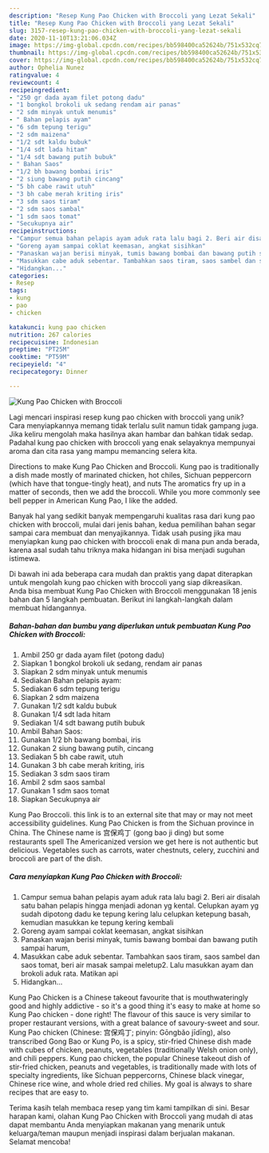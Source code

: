 ```yaml
---
description: "Resep Kung Pao Chicken with Broccoli yang Lezat Sekali"
title: "Resep Kung Pao Chicken with Broccoli yang Lezat Sekali"
slug: 3157-resep-kung-pao-chicken-with-broccoli-yang-lezat-sekali
date: 2020-11-10T13:21:06.034Z
image: https://img-global.cpcdn.com/recipes/bb598400ca52624b/751x532cq70/kung-pao-chicken-with-broccoli-foto-resep-utama.jpg
thumbnail: https://img-global.cpcdn.com/recipes/bb598400ca52624b/751x532cq70/kung-pao-chicken-with-broccoli-foto-resep-utama.jpg
cover: https://img-global.cpcdn.com/recipes/bb598400ca52624b/751x532cq70/kung-pao-chicken-with-broccoli-foto-resep-utama.jpg
author: Ophelia Nunez
ratingvalue: 4
reviewcount: 4
recipeingredient:
- "250 gr dada ayam filet potong dadu"
- "1 bongkol brokoli uk sedang rendam air panas"
- "2 sdm minyak untuk menumis"
- " Bahan pelapis ayam"
- "6 sdm tepung terigu"
- "2 sdm maizena"
- "1/2 sdt kaldu bubuk"
- "1/4 sdt lada hitam"
- "1/4 sdt bawang putih bubuk"
- " Bahan Saos"
- "1/2 bh bawang bombai iris"
- "2 siung bawang putih cincang"
- "5 bh cabe rawit utuh"
- "3 bh cabe merah kriting iris"
- "3 sdm saos tiram"
- "2 sdm saos sambal"
- "1 sdm saos tomat"
- "Secukupnya air"
recipeinstructions:
- "Campur semua bahan pelapis ayam aduk rata lalu bagi 2. Beri air disalah satu bahan pelapis hingga menjadi adonan yg kental. Celupkan ayam yg sudah dipotong dadu ke tepung kering lalu celupkan ketepung basah, kemudian masukkan ke tepung kering kembali"
- "Goreng ayam sampai coklat keemasan, angkat sisihkan"
- "Panaskan wajan berisi minyak, tumis bawang bombai dan bawang putih sampai harum,"
- "Masukkan cabe aduk sebentar. Tambahkan saos tiram, saos sambel dan saos tomat, beri air masak sampai meletup2. Lalu masukkan ayam dan brokoli aduk rata. Matikan api"
- "Hidangkan..."
categories:
- Resep
tags:
- kung
- pao
- chicken

katakunci: kung pao chicken 
nutrition: 267 calories
recipecuisine: Indonesian
preptime: "PT25M"
cooktime: "PT59M"
recipeyield: "4"
recipecategory: Dinner

---
```



![Kung Pao Chicken with Broccoli](https://img-global.cpcdn.com/recipes/bb598400ca52624b/751x532cq70/kung-pao-chicken-with-broccoli-foto-resep-utama.jpg)

Lagi mencari inspirasi resep kung pao chicken with broccoli yang unik? Cara menyiapkannya memang tidak terlalu sulit namun tidak gampang juga. Jika keliru mengolah maka hasilnya akan hambar dan bahkan tidak sedap. Padahal kung pao chicken with broccoli yang enak selayaknya mempunyai aroma dan cita rasa yang mampu memancing selera kita.

Directions to make Kung Pao Chicken and Broccoli. Kung pao is traditionally a dish made mostly of marinated chicken, hot chiles, Sichuan peppercorn (which have that tongue-tingly heat), and nuts The aromatics fry up in a matter of seconds, then we add the broccoli. While you more commonly see bell pepper in American Kung Pao, I like the added.

Banyak hal yang sedikit banyak mempengaruhi kualitas rasa dari kung pao chicken with broccoli, mulai dari jenis bahan, kedua pemilihan bahan segar sampai cara membuat dan menyajikannya. Tidak usah pusing jika mau menyiapkan kung pao chicken with broccoli enak di mana pun anda berada, karena asal sudah tahu triknya maka hidangan ini bisa menjadi suguhan istimewa.


Di bawah ini ada beberapa cara mudah dan praktis yang dapat diterapkan untuk mengolah kung pao chicken with broccoli yang siap dikreasikan. Anda bisa membuat Kung Pao Chicken with Broccoli menggunakan 18 jenis bahan dan 5 langkah pembuatan. Berikut ini langkah-langkah dalam membuat hidangannya.

<!--inarticleads1-->

##### Bahan-bahan dan bumbu yang diperlukan untuk pembuatan Kung Pao Chicken with Broccoli:

1. Ambil 250 gr dada ayam filet (potong dadu)
1. Siapkan 1 bongkol brokoli uk sedang, rendam air panas
1. Siapkan 2 sdm minyak untuk menumis
1. Sediakan  Bahan pelapis ayam:
1. Sediakan 6 sdm tepung terigu
1. Siapkan 2 sdm maizena
1. Gunakan 1/2 sdt kaldu bubuk
1. Gunakan 1/4 sdt lada hitam
1. Sediakan 1/4 sdt bawang putih bubuk
1. Ambil  Bahan Saos:
1. Gunakan 1/2 bh bawang bombai, iris
1. Gunakan 2 siung bawang putih, cincang
1. Sediakan 5 bh cabe rawit, utuh
1. Gunakan 3 bh cabe merah kriting, iris
1. Sediakan 3 sdm saos tiram
1. Ambil 2 sdm saos sambal
1. Gunakan 1 sdm saos tomat
1. Siapkan Secukupnya air


Kung Pao Broccoli. this link is to an external site that may or may not meet accessibility guidelines. Kung Pao Chicken is from the Sichuan province in China. The Chinese name is 宫保鸡丁 (gong bao ji ding) but some restaurants spell The Americanized version we get here is not authentic but delicious. Vegetables such as carrots, water chestnuts, celery, zucchini and broccoli are part of the dish. 

<!--inarticleads2-->

##### Cara menyiapkan Kung Pao Chicken with Broccoli:

1. Campur semua bahan pelapis ayam aduk rata lalu bagi 2. Beri air disalah satu bahan pelapis hingga menjadi adonan yg kental. Celupkan ayam yg sudah dipotong dadu ke tepung kering lalu celupkan ketepung basah, kemudian masukkan ke tepung kering kembali
1. Goreng ayam sampai coklat keemasan, angkat sisihkan
1. Panaskan wajan berisi minyak, tumis bawang bombai dan bawang putih sampai harum,
1. Masukkan cabe aduk sebentar. Tambahkan saos tiram, saos sambel dan saos tomat, beri air masak sampai meletup2. Lalu masukkan ayam dan brokoli aduk rata. Matikan api
1. Hidangkan...


Kung Pao Chicken is a Chinese takeout favourite that is mouthwateringly good and highly addictive - so it&#39;s a good thing it&#39;s easy to make at home so Kung Pao chicken - done right! The flavour of this sauce is very similar to proper restaurant versions, with a great balance of savoury-sweet and sour. Kung Pao chicken (Chinese: 宫保鸡丁; pinyin: Gōngbǎo jīdīng), also transcribed Gong Bao or Kung Po, is a spicy, stir-fried Chinese dish made with cubes of chicken, peanuts, vegetables (traditionally Welsh onion only), and chili peppers. Kung pao chicken, the popular Chinese takeout dish of stir-fried chicken, peanuts and vegetables, is traditionally made with lots of specialty ingredients, like Sichuan peppercorns, Chinese black vinegar, Chinese rice wine, and whole dried red chilies. My goal is always to share recipes that are easy to. 

Terima kasih telah membaca resep yang tim kami tampilkan di sini. Besar harapan kami, olahan Kung Pao Chicken with Broccoli yang mudah di atas dapat membantu Anda menyiapkan makanan yang menarik untuk keluarga/teman maupun menjadi inspirasi dalam berjualan makanan. Selamat mencoba!
